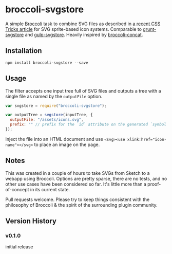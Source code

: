 broccoli-svgstore
=================

A simple [Broccoli](https://github.com/broccolijs/broccoli) task to combine SVG files as described in [a recent CSS Tricks article](http://css-tricks.com/svg-sprites-use-better-icon-fonts/) for SVG sprite-based icon systems. Comparable to [grunt-svgstore](https://github.com/FWeinb/grunt-svgstore) and [gulp-svgstore](https://github.com/w0rm/gulp-svgstore). Heavily inspired by [broccoli-concat](https://github.com/rlivsey/broccoli-concat).


Installation
------------

```
npm install broccoli-svgstore --save
```


Usage
-----

The filter accepts one input tree full of SVG files and outputs a tree with a single file as named by the `outputFile` option.

```javascript
var svgstore = require("broccoli-svgstore");

var outputTree = svgstore(inputTree, {
  outputFile: "/assets/icons.svg",
  prefix: "" // prefix for the `id` attribute on the generated `symbol`s in the `ouputFile`
});
```

Inject the file into an HTML document and use `<svg><use xlink:href="icon-name"></svg>` to place an image on the page.


Notes
-----

This was created in a couple of hours to take SVGs from Sketch to a webapp using Broccoli. Options are pretty sparse, there are no tests, and no other use cases have been considered so far. It's little more than a proof-of-concept in its current state.

Pull requests welcome. Please try to keep things consistent with the philosophy of Broccoli & the spirit of the surrounding plugin community.


Version History
---------------

### v0.1.0
initial release
